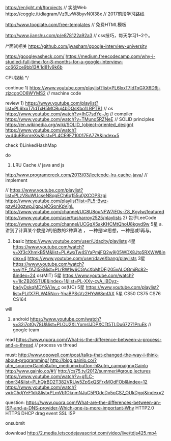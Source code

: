 https://enlight.ml/#projects  // 实战Web
https://coggle.it/diagram/Vz9LvW8byvN0I38x  // 2017前段学习路线


http://www.tooplate.com/free-templates  // 免费HTML模板


http://www.jianshu.com/p/e878122a92a3   // css技巧，每天学习1~2个。



/*面试相关
https://github.com/jwasham/google-interview-university  
 
https://googleyasheck.com/ 
https://medium.freecodecamp.com/why-i-studied-full-time-for-8-months-for-a-google-interview-cc662ce9bb13#.1d81v9k6b  


CPU视频
*/

continue
1)
https://www.youtube.com/playlist?list=PL6lxxT7IdTxGXX6D6j-zjzcgoOD8WYMS2  // machine code



review
1)
https://www.youtube.com/playlist?list=PL6lxxT7IdTxH5MCBuj4bDQsKbo1LRPTB1  // os
https://www.youtube.com/watch?v=IhC7sdYe-Jg // compiler
https://www.youtube.com/watch?v=TMuno5RZNeE  // SOLID  principles
https://en.wikipedia.org/wiki/SOLID_(object-oriented_design)
https://www.youtube.com/watch?v=d4uBBvnreXw&list=PL4CE9F710017EA77A&index=5

check
1)LinkedHashMap

do
1) LRU Cache     // java and js

http://www.programcreek.com/2013/03/leetcode-lru-cache-java/    // implement

// https://www.youtube.com/playlist?list=PLzV8uWUcseN8qgECh6q155u0jXCOPSzgi
https://www.youtube.com/playlist?list=PL5-Bwz-pzwU0gzwpJlgpJajCGonKpVjnL
https://www.youtube.com/channel/UC8U8ouNFW7iE0s-Z8_KgyIw/featured
https://www.youtube.com/user/tusharroy2525/playlists
2) 包子LeeCode
https://www.youtube.com/channel/UCGgX5akKHCMtQhoU8kgvd9w   5星
 a. 讲到了计算某个数是2的倍数的2种算法 ， 一种是bit思想，一种是减1再与。

3) basic
https://www.youtube.com/user/Udacity/playlists   4星
https://www.youtube.com/watch?v=Xf3cXhmkB5M&list=PLAwxTw4SYaPmjFQ2w9j05WDX8Jtg5RXWW&index=4
https://www.youtube.com/user/daveXbang/playlists  3星
https://www.youtube.com/watch?v=vjYF_fAZI5E&list=PLrRW1w6CGAcXbMtDFj205vALOGmiRc82-&index=24   os(MIT) 5星
https://www.youtube.com/watch?v=1IcZB26STUE&index=1&list=PL-XXv-cvA_iBDyz-ba4yDskqMDY6A1w_c    os(UC)    5星
https://www.youtube.com/playlist?list=PLifX7FLW45Ncn-YnaBPSsVz2HYsW8mfAX        5星  CS50 CS75 CS76 CS164

will
1) android
https://www.youtube.com/watch?v=32i7ot0y78U&list=PLOU2XLYxmsIJDPXCTt5TLDu67271PruEk  // google team

read
https://www.quora.com/What-is-the-difference-between-a-process-and-a-thread   //  process vs thread

must:
http://www.opowell.com/post/talks-that-changed-the-way-i-think-about-programming/
http://blog.gainlo.co/?utm_source=Gainlo&utm_medium=button-hl&utm_campaign=Gainlo
http://www.gainlo.co/#!/
http://cs75.tv/2012/summer/#group,lectures
https://www.youtube.com/watch?v=g1LC-nbnr34&list=PLhQjrBD2T382VRUw5ZpSxQSFrxMOdFObl&index=12
https://www.youtube.com/watch?v=bC5djYeF1dk&list=PLmVb1OknmNJuC5POdcDv5oCS7_OUkDgpj&index=2

question:
https://www.quora.com/What-are-the-differences-between-an-ISP-and-a-DNS-provider-Which-one-is-more-important-Why
HTTP2.0
HTTPS
DHCP
drag event
SSL
ISP

onsubmit

download
http://2.media.letscodejavascript.com/video/live/tdjs425.mp4






